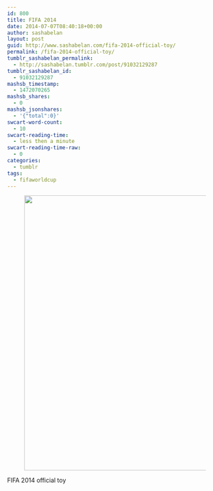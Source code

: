 ```yaml
---
id: 800
title: FIFA 2014
date: 2014-07-07T08:40:18+00:00
author: sashabelan
layout: post
guid: http://www.sashabelan.com/fifa-2014-official-toy/
permalink: /fifa-2014-official-toy/
tumblr_sashabelan_permalink:
  - http://sashabelan.tumblr.com/post/91032129287
tumblr_sashabelan_id:
  - 91032129287
mashsb_timestamp:
  - 1472070265
mashsb_shares:
  - 0
mashsb_jsonshares:
  - '{"total":0}'
swcart-word-count:
  - 10
swcart-reading-time:
  - less then a minute
swcart-reading-time-raw:
  - 0
categories:
  - tumblr
tags:
  - fifaworldcup
---
```

<div id='gallery-636' class='gallery galleryid-800 gallery-columns-1 gallery-size-full'>
  <figure class='gallery-item'> 
  
  <div class='gallery-icon landscape'>
    <img width="640" height="640" src="http://www.sashabelan.ru/wp-content/uploads/2014/07/tumblr_n8c2r6idlz1qarj97o1_1280.jpg" class="attachment-full size-full" alt="" srcset="http://www.sashabelan.ru/wp-content/uploads/2014/07/tumblr_n8c2r6idlz1qarj97o1_1280.jpg 640w, http://www.sashabelan.ru/wp-content/uploads/2014/07/tumblr_n8c2r6idlz1qarj97o1_1280-150x150.jpg 150w, http://www.sashabelan.ru/wp-content/uploads/2014/07/tumblr_n8c2r6idlz1qarj97o1_1280-300x300.jpg 300w, http://www.sashabelan.ru/wp-content/uploads/2014/07/tumblr_n8c2r6idlz1qarj97o1_1280-230x230.jpg 230w, http://www.sashabelan.ru/wp-content/uploads/2014/07/tumblr_n8c2r6idlz1qarj97o1_1280-350x350.jpg 350w" sizes="(max-width: 640px) 100vw, 640px" />
  </div></figure>
</div>

FIFA 2014 official toy